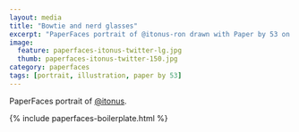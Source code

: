 ```yaml
---
layout: media
title: "Bowtie and nerd glasses"
excerpt: "PaperFaces portrait of @itonus-ron drawn with Paper by 53 on an iPad."
image: 
  feature: paperfaces-itonus-twitter-lg.jpg
  thumb: paperfaces-itonus-twitter-150.jpg
category: paperfaces
tags: [portrait, illustration, paper by 53]
---
```


PaperFaces portrait of [@itonus](http://twitter.com/itonus).

{% include paperfaces-boilerplate.html %}